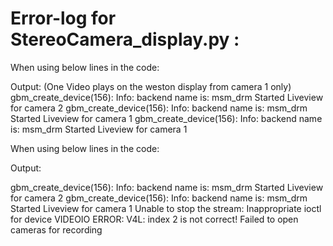 # Error-log for StereoCamera_display.py :

When using below lines in the code:


Output: (One Video plays on the weston display from camera 1 only)
gbm_create_device(156): Info: backend name is: msm_drm
Started Liveview for camera 2
gbm_create_device(156): Info: backend name is: msm_drm
Started Liveview for camera 1
gbm_create_device(156): Info: backend name is: msm_drm
Started Liveview for camera 1


When using below lines in the code:


Output:

gbm_create_device(156): Info: backend name is: msm_drm
Started Liveview for camera 2
gbm_create_device(156): Info: backend name is: msm_drm
Started Liveview for camera 1
Unable to stop the stream: Inappropriate ioctl for device
VIDEOIO ERROR: V4L: index 2 is not correct!
Failed to open cameras for recording

